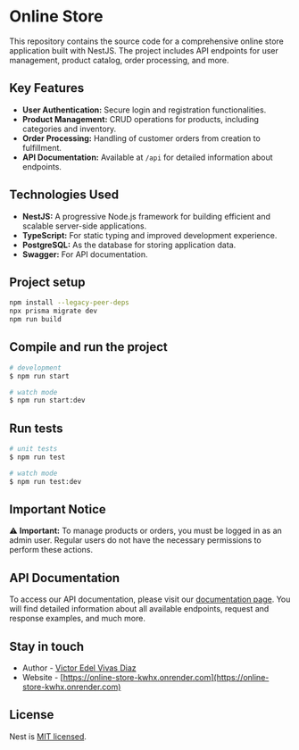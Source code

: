 # Online Store

This repository contains the source code for a comprehensive online store application built with NestJS. The project includes API endpoints for user management, product catalog, order processing, and more.

## Key Features

- **User Authentication:** Secure login and registration functionalities.
- **Product Management:** CRUD operations for products, including categories and inventory.
- **Order Processing:** Handling of customer orders from creation to fulfillment.
- **API Documentation:** Available at `/api` for detailed information about endpoints.

## Technologies Used

- **NestJS:** A progressive Node.js framework for building efficient and scalable server-side applications.
- **TypeScript:** For static typing and improved development experience.
- **PostgreSQL:** As the database for storing application data.
- **Swagger:** For API documentation.

## Project setup

```bash
npm install --legacy-peer-deps
npx prisma migrate dev
npm run build
```

## Compile and run the project

```bash
# development
$ npm run start

# watch mode
$ npm run start:dev
```

## Run tests

```bash
# unit tests
$ npm run test

# watch mode
$ npm run test:dev
```

## Important Notice

⚠️ **Important:** To manage products or orders, you must be logged in as an admin user. Regular users do not have the necessary permissions to perform these actions.

## API Documentation

To access our API documentation, please visit our [documentation page](https://online-store-kwhx.onrender.com/api). You will find detailed information about all available endpoints, request and response examples, and much more.

## Stay in touch

- Author - [Victor Edel Vivas Diaz](https://linkedin/in/victoredel)
- Website - [https://online-store-kwhx.onrender.com](https://online-store-kwhx.onrender.com)

## License

Nest is [MIT licensed](https://github.com/nestjs/nest/blob/master/LICENSE).
